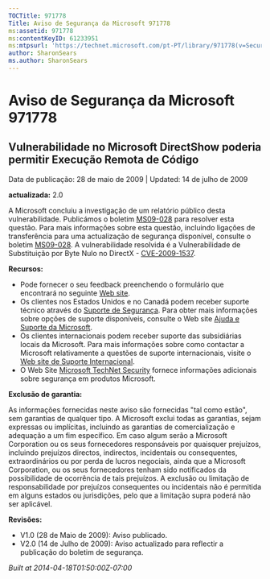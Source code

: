 ```yaml
---
TOCTitle: 971778
Title: Aviso de Segurança da Microsoft 971778
ms:assetid: 971778
ms:contentKeyID: 61233951
ms:mtpsurl: 'https://technet.microsoft.com/pt-PT/library/971778(v=Security.10)'
author: SharonSears
ms.author: SharonSears
---
```


Aviso de Segurança da Microsoft 971778
======================================

Vulnerabilidade no Microsoft DirectShow poderia permitir Execução Remota de Código
----------------------------------------------------------------------------------

Data de publicação: 28 de maio de 2009 | Updated: 14 de julho de 2009

**actualizada:** 2.0

A Microsoft concluiu a investigação de um relatório público desta vulnerabilidade. Publicámos o boletim [MS09-028](http://go.microsoft.com/fwlink/?linkid=152887) para resolver esta questão. Para mais informações sobre esta questão, incluindo ligações de transferência para uma actualização de segurança disponível, consulte o boletim [MS09-028](http://go.microsoft.com/fwlink/?linkid=152887). A vulnerabilidade resolvida é a Vulnerabilidade de Substituição por Byte Nulo no DirectX - [CVE-2009-1537](http://www.cve.mitre.org/cgi-bin/cvename.cgi?name=cve-2009-1537).

**Recursos:**

-   Pode fornecer o seu feedback preenchendo o formulário que encontrará no seguinte [Web site](https://support.microsoft.com/common/survey.aspx?scid=sw;en;1257&amp;showpage=1&amp;ws=technet&amp;sd=tech).
-   Os clientes nos Estados Unidos e no Canadá podem receber suporte técnico através do [Suporte de Segurança](http://go.microsoft.com/fwlink/?linkid=21131). Para obter mais informações sobre opções de suporte disponíveis, consulte o Web site [Ajuda e Suporte da Microsoft](http://support.microsoft.com/).
-   Os clientes internacionais podem receber suporte das subsidiárias locais da Microsoft. Para mais informações sobre como contactar a Microsoft relativamente a questões de suporte internacionais, visite o [Web site de Suporte Internacional](http://go.microsoft.com/fwlink/?linkid=21155).
-   O Web Site [Microsoft TechNet Security](http://go.microsoft.com/fwlink/?linkid=21132) fornece informações adicionais sobre segurança em produtos Microsoft.

**Exclusão de garantia:**

As informações fornecidas neste aviso são fornecidas "tal como estão", sem garantias de qualquer tipo. A Microsoft exclui todas as garantias, sejam expressas ou implícitas, incluindo as garantias de comercialização e adequação a um fim específico. Em caso algum serão a Microsoft Corporation ou os seus fornecedores responsáveis por quaisquer prejuízos, incluindo prejuízos directos, indirectos, incidentais ou consequentes, extraordinários ou por perda de lucros negociais, ainda que a Microsoft Corporation, ou os seus fornecedores tenham sido notificados da possibilidade de ocorrência de tais prejuízos. A exclusão ou limitação de responsabilidade por prejuízos consequentes ou incidentais não é permitida em alguns estados ou jurisdições, pelo que a limitação supra poderá não ser aplicável.

**Revisões:**

-   V1.0 (28 de Maio de 2009): Aviso publicado.
-   V2.0 (14 de Julho de 2009): Aviso actualizado para reflectir a publicação do boletim de segurança.

*Built at 2014-04-18T01:50:00Z-07:00*
